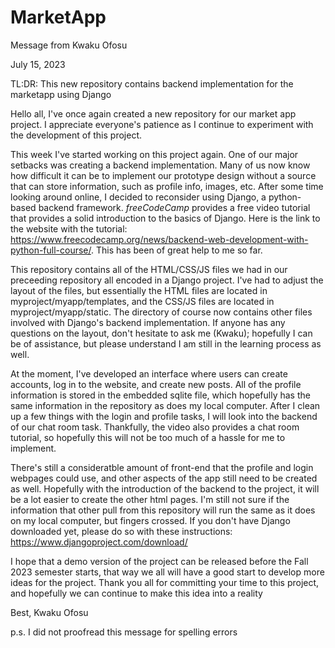# MarketApp

Message from Kwaku Ofosu

July 15, 2023

TL:DR: This new repository contains backend implementation for the marketapp using Django

Hello all, I've once again created a new repository for our market app project.  I appreciate everyone's patience as I continue to experiment with the development of this project.

This week I've started working on this project again.  One of our major setbacks was creating a backend implementation.  Many of us now know how difficult it can be to implement our prototype design without a source that can store information, such as profile info, images, etc.  After some time looking around online, I decided to reconsider using Django, a python-based backend framework.  _freeCodeCamp_ provides a free video tutorial that provides a solid introduction to the basics of Django.  Here is the link to the website with the tutorial: https://www.freecodecamp.org/news/backend-web-development-with-python-full-course/.  This has been of great help to me so far.

This repository contains all of the HTML/CSS/JS files we had in our preceeding repository all encoded in a Django project.  I've had to adjust the layout of the files, but essentially the HTML files are located in myproject/myapp/templates, and the CSS/JS files are located in myproject/myapp/static.  The directory of course now contains other files involved with Django's backend implementation.  If anyone has any questions on the layout, don't hesitate to ask me (Kwaku); hopefully I can be of assistance, but please understand I am still in the learning process as well.

At the moment, I've developed an interface where users can create accounts, log in to the website, and create new posts.  All of the profile information is stored in the embedded sqlite file, which hopefully has the same information in the repository as does my local computer.  After I clean up a few things with the login and profile tasks, I will look into the backend of our chat room task.  Thankfully, the video also provides a chat room tutorial, so hopefully this will not be too much of a hassle for me to implement.

There's still a consideratble amount of front-end that the profile and login webpages could use, and other aspects of the app still need to be created as well.  Hopefully with the introduction of the backend to the project, it will be a lot easier to create the other html pages.  I'm still not sure if the information that other pull from this repository will run the same as it does on my local computer, but fingers crossed.  If you don't have Django downloaded yet, please do so with these instructions: https://www.djangoproject.com/download/

I hope that a demo version of the project can be released before the Fall 2023 semester starts, that way we all will have a good start to develop more ideas for the project.  Thank you all for committing your time to this project, and hopefully we can continue to make this idea into a reality

Best,
Kwaku Ofosu

p.s. I did not proofread this message for spelling errors
